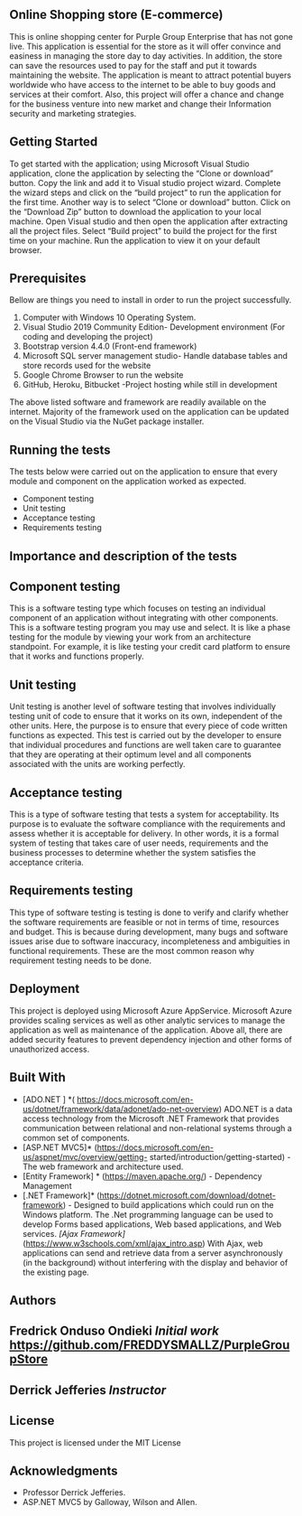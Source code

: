 
## Online Shopping store (E-commerce)

This is online shopping center for Purple Group Enterprise that has not gone live. This application is essential for the store as it will offer convince and easiness in managing the store day to day activities. In addition, the store can save the resources used to pay for the staff and put it towards maintaining the website. 
The application is meant to attract potential buyers worldwide who have access to the internet to be able to buy goods and services at their comfort. Also, this project will offer a chance and change for the business venture into new market and change their Information security and marketing strategies.

## Getting Started

To get started with the application; using Microsoft Visual Studio application, clone the application by selecting the “Clone or download” button. Copy the link and add it to Visual studio project wizard. Complete the wizard steps and click on the “build project” to run the application for the first time. Another way is to select “Clone or download” button. Click on the “Download Zip” button to download the application to your local machine. Open Visual studio and then open the application after extracting all the project files. Select “Build project” to build the project for the first time on your machine. Run the application to view it on your default browser.   
 
 

## Prerequisites

Bellow are things you need to install in order to run the project successfully. 

1.	Computer with Windows 10 Operating System.
2.	Visual Studio 2019 Community Edition- Development environment (For coding and developing the project) 
3.	Bootstrap version 4.4.0 (Front-end framework) 
4.	Microsoft SQL server management studio- Handle database tables and store records used for the website
5.	Google Chrome Browser to run the website
6.	GitHub, Heroku, Bitbucket -Project hosting while still in development

The above listed software and framework are readily available on the internet. Majority of the framework used on the application can be updated on the Visual Studio via the NuGet package installer. 

## Running the tests

The tests below were carried out on the application to ensure that every module and component on the application worked as expected. 
* Component testing
* Unit testing
* Acceptance testing
* Requirements testing
## Importance and description of the tests

## Component testing
This is a software testing type which focuses on testing an individual component of an application without integrating with other components. This is a software testing program you may use and select. It is like a phase testing for the module by viewing your work from an architecture standpoint. For example, it is like testing your credit card platform to ensure that it works and functions properly.
## Unit testing
Unit testing is another level of software testing that involves individually testing unit of code to ensure that it works on its own, independent of the other units. Here, the purpose is to ensure that every piece of code written functions as expected. This test is carried out by the developer to ensure that individual procedures and functions are well taken care to guarantee that they are operating at their optimum level and all components associated with the units are working perfectly.
## Acceptance testing
This is a type of software testing that tests a system for acceptability. Its purpose is to evaluate the software compliance with the requirements and assess whether it is acceptable for delivery. In other words, it is a formal system of testing that takes care of user needs, requirements and the business processes to determine whether the system satisfies the acceptance criteria.
## Requirements testing
This type of software testing is testing is done to verify and clarify whether the software requirements are feasible or 
not in terms of time, resources and budget. This is because during development, many bugs and software issues arise due 
to software inaccuracy, incompleteness and ambiguities in functional requirements. These are the most common reason why requirement 
testing needs to be done.

## Deployment
This project is deployed using Microsoft Azure AppService. Microsoft Azure provides scaling services as well as other analytic services to manage the application as well as maintenance of the application. Above all, there are added security features to prevent dependency injection and other forms of unauthorized access. 

## Built With
* [ADO.NET ] *( https://docs.microsoft.com/en-us/dotnet/framework/data/adonet/ado-net-overview) ADO.NET is a data access technology from the Microsoft .NET Framework that provides communication between relational and non-relational systems through a common set of components.
* [ASP.NET MVC5]* (https://docs.microsoft.com/en-us/aspnet/mvc/overview/getting- started/introduction/getting-started) - The web framework and architecture used.
* [Entity Framework] * (https://maven.apache.org/) - Dependency Management
* [.NET Framework]* (https://dotnet.microsoft.com/download/dotnet-framework) - Designed to build applications which could run on the Windows platform. The .Net programming language can be used to develop Forms based applications, Web based applications, and Web services.
*[Ajax Framework]* (https://www.w3schools.com/xml/ajax_intro.asp) With Ajax, web applications can send and retrieve data from a server asynchronously (in the background) without interfering with the display and behavior of the existing page.

## Authors

## Fredrick Onduso Ondieki *Initial work* https://github.com/FREDDYSMALLZ/PurpleGroupStore

## Derrick Jefferies *Instructor*

## License
This project is licensed under the MIT License 

## Acknowledgments
* Professor Derrick Jefferies. 
* ASP.NET MVC5 by Galloway, Wilson and Allen.


